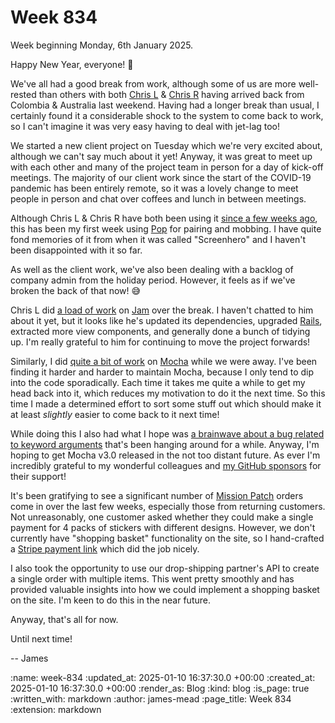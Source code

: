 Week 834
========

Week beginning Monday, 6th January 2025.

Happy New Year, everyone! 🎉

We've all had a good break from work, although some of us are more well-rested than others with both [Chris L](/chris-lowis) & [Chris R](/chris-roos) having arrived back from Colombia & Australia last weekend. Having had a longer break than usual, I certainly found it a considerable shock to the system to come back to work, so I can't imagine it was very easy having to deal with jet-lag too!

We started a new client project on Tuesday which we're very excited about, although we can't say much about it yet! Anyway, it was great to meet up with each other and many of the project team in person for a day of kick-off meetings. The majority of our client work since the start of the COVID-19 pandemic has been entirely remote, so it was a lovely change to meet people in person and chat over coffees and lunch in between meetings.

Although Chris L & Chris R have both been using it [since a few weeks ago](/week-827), this has been my first week using [Pop][] for pairing and mobbing. I have quite fond memories of it from when it was called "Screenhero" and I haven't been disappointed with it so far.

As well as the client work, we've also been dealing with a backlog of company admin from the holiday period. However, it feels as if we've broken the back of that now! 😅

Chris L did [a load of work][jam-commits] on [Jam][] over the break. I haven't chatted to him about it yet, but it looks like he's updated its dependencies, upgraded [Rails][], extracted more view components, and generally done a bunch of tidying up. I'm really grateful to him for continuing to move the project forwards!

Similarly, I did [quite a bit of work][mocha-commits] on [Mocha][] while we were away. I've been finding it harder and harder to maintain Mocha, because I only tend to dip into the code sporadically. Each time it takes me quite a while to get my head back into it, which reduces my motivation to do it the next time. So this time I made a determined effort to sort some stuff out which should make it at least _slightly_ easier to come back to it next time!

While doing this I also had what I hope was [a brainwave about a bug related to keyword arguments][mocha-pr-732] that's been hanging around for a while. Anyway, I'm hoping to get Mocha v3.0 released in the not too distant future. As ever I'm incredibly grateful to my wonderful colleagues and [my GitHub sponsors][] for their support!

It's been gratifying to see a significant number of [Mission Patch][] orders come in over the last few weeks, especially those from returning customers. Not unreasonably, one customer asked whether they could make a single payment for 4 packs of stickers with different designs. However, we don't currently have "shopping basket" functionality on the site, so I hand-crafted a [Stripe payment link][] which did the job nicely.

I also took the opportunity to use our drop-shipping partner's API to create a single order with multiple items. This went pretty smoothly and has provided valuable insights into how we could implement a shopping basket on the site. I'm keen to do this in the near future.

Anyway, that's all for now.

Until next time!

-- James

[Pop]: https://pop.com/
[jam-commits]: https://github.com/freerange/jam-coop/compare/e4a5ab88...10855bf4
[Jam]: https://jam.coop
[Rails]: https://rubyonrails.org/
[mocha-commits]: https://github.com/freerange/mocha/compare/cb0909ef...3c85cad7
[Mocha]: https://mocha.jamesmead.org/
[mocha-pr-732]: https://github.com/freerange/mocha/pull/732
[Mission Patch]: https://mission-patch.com/
[Stripe payment link]: https://stripe.com/gb/payments/payment-links
[my GitHub sponsors]: https://github.com/sponsors/floehopper


:name: week-834
:updated_at: 2025-01-10 16:37:30.0 +00:00
:created_at: 2025-01-10 16:37:30.0 +00:00
:render_as: Blog
:kind: blog
:is_page: true
:written_with: markdown
:author: james-mead
:page_title: Week 834
:extension: markdown

